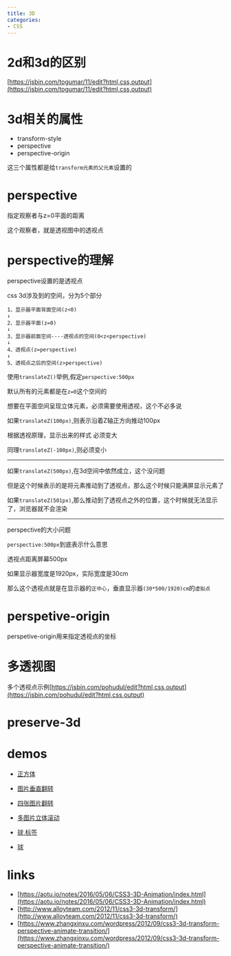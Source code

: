```yaml
---
title: 3D
categories: 
- CSS
---
```


# 2d和3d的区别

[https://jsbin.com/togumar/11/edit?html,css,output](https://jsbin.com/togumar/11/edit?html,css,output)

# 3d相关的属性

- transform-style 
- perspective 
- perspective-origin

这三个属性都是给`transform元素的父元素`设置的

# perspective

指定观察者与z=0平面的距离

这个观察者，就是透视图中的透视点




# perspective的理解

perspective设置的是透视点


css 3d涉及到的空间，分为5个部分

```
1、显示器平面背面空间(z<0)
↓
2、显示器平面(z=0)
↓
3、显示器前面空间----透视点的空间(0<z<perspective)
↓
4、透视点(z=perspective)
↓
5、透视点之后的空间(z>perspective)
```

使用`translateZ()`举例,假定`perspective:500px`

默认所有的元素都是在`z=0`这个空间的

想要在平面空间呈现立体元素，必须需要使用透视，这个不必多说

如果`translateZ(100px)`,则表示沿着Z轴正方向推动100px

根据透视原理，显示出来的样式 必须变大

同理`translateZ(-100px)`,则必须变小

---------------
如果`translateZ(500px)`,在3d空间中依然成立，这个没问题

但是这个时候表示的是将元素推动到了透视点，那么这个时候只能满屏显示元素了

如果`translateZ(501px)`,那么推动到了透视点之外的位置，这个时候就无法显示了，浏览器就不会渲染

--------------------
perspective的大小问题

`perspective:500px`到底表示什么意思

透视点距离屏幕500px

如果显示器宽度是1920px，实际宽度是30cm

那么这个透视点就是在显示器的`正中心`，垂直显示器`(30*500/1920)cm`的`虚拟点`



# perspetive-origin

perspetive-origin用来指定透视点的坐标


# 多透视图

多个透视点示例[https://jsbin.com/pohudul/edit?html,css,output](https://jsbin.com/pohudul/edit?html,css,output)



# preserve-3d


# demos

- [正方体](https://jsbin.com/sigikeh/edit?html,css,output)
- [图片垂直翻转](https://jsbin.com/kutohef/14/edit?html,css,output)
- [四张图片翻转](https://jsbin.com/zefizox/edit?html,css,output)
- [多图片立体滚动](https://jsbin.com/jukifil/edit?html,css,output)

- [球,标签](https://jsbin.com/vicuni/65/edit?css,js,output)
- [球](https://jsbin.com/yaqomun/10/edit?html,css,output)


# links
- [https://aotu.io/notes/2016/05/06/CSS3-3D-Animation/index.html](https://aotu.io/notes/2016/05/06/CSS3-3D-Animation/index.html)
- [http://www.alloyteam.com/2012/11/css3-3d-transform/](http://www.alloyteam.com/2012/11/css3-3d-transform/)
- [https://www.zhangxinxu.com/wordpress/2012/09/css3-3d-transform-perspective-animate-transition/](https://www.zhangxinxu.com/wordpress/2012/09/css3-3d-transform-perspective-animate-transition/)